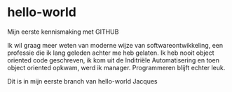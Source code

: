 # hello-world
Mijn eerste kennismaking met GITHUB

Ik wil graag meer weten van moderne wijze van softwareontwikkeling, een professie die ik lang geleden achter me heb gelaten. Ik heb nooit object oriented code geschreven, ik kom uit de Inditriële Automatisering en toen object oriented opkwam, werd ik manager. Programmeren blijft echter leuk.

Dit is in mijn eerste branch van hello-world
Jacques
